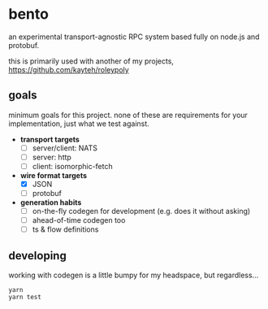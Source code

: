 # bento

an experimental transport-agnostic RPC system based fully on node.js and protobuf.

this is primarily used with another of my projects, https://github.com/kayteh/roleypoly

## goals

minimum goals for this project. none of these are requirements for your implementation, just what we test against.

- **transport targets**
  - [ ] server/client: NATS
  - [ ] server: http
  - [ ] client: isomorphic-fetch

- **wire format targets**
  - [x] JSON
  - [ ] protobuf

- **generation habits**
  - [ ] on-the-fly codegen for development (e.g. does it without asking)
  - [ ] ahead-of-time codegen too
  - [ ] ts & flow definitions

## developing

working with codegen is a little bumpy for my headspace, but regardless...

```
yarn
yarn test
```